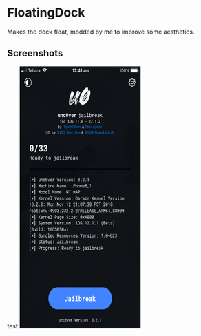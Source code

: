 # FloatingDock
Makes the dock float, modded by me to improve some aesthetics.

## Screenshots
test
<img src="https://github.com/pwn20wndstuff/Undecimus/raw/master/Resources/Screenshot-1.PNG" width="281.25" height="609" />
